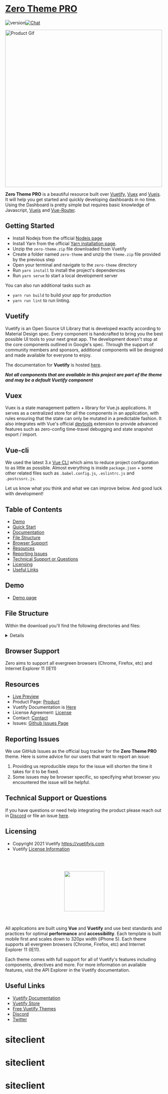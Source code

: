# [Zero Theme PRO](https://store.vuetifyjs.com/products/zero-theme-pro)

![version](https://img.shields.io/badge/version-1.2.1-blue.svg)[![Chat](https://img.shields.io/badge/chat-on%20discord-7289da.svg)](https://discord.com/invite/s93b7Fv)

<img src="https://cdn.shopify.com/s/files/1/2695/0984/products/main_680d843e-94f6-4ea9-90a2-5b8bb1cb6523.png?v=1609740877" alt="Product Gif" height="500px"/>

**Zero Theme PRO** is a beautiful resource built over [Vuetify](https://vuetifyjs.com/en/), [Vuex](https://vuex.vuejs.org/installation.html) and [Vuejs](https://vuejs.org/). It will help you get started and quickly developing dashboards in no time. Using the Dashboard is pretty simple but requires basic knowledge of Javascript, [Vuejs](https://vuejs.org/v2/guide/) and [Vue-Router](https://router.vuejs.org/en/).

## Getting Started

- Install Nodejs from the official [Nodejs page](https://nodejs.org/en/)
- Install Yarn from the official [Yarn installation page](https://classic.yarnpkg.com/en/docs/install/#windows-stable).
- Unzip the `zero-theme.zip` file downloaded from Vuetify
- Create a folder named `zero-theme` and unzip the `theme.zip` file provided by the previous step
- Open your terminal and navigate to the `zero-theme` directory
- Run `yarn install` to install the project's dependencies
- Run `yarn serve` to start a local development server

You can also run additional tasks such as

- `yarn run build` to build your app for production
- `yarn run lint` to run linting.

## Vuetify

Vuetify is an Open Source UI Library that is developed exactly according to Material Design spec. Every component is handcrafted to bring you the best possible UI tools to your next great app. The development doesn't stop at the core components outlined in Google's spec. Through the support of community members and sponsors, additional components will be designed and made available for everyone to enjoy.

The documentation for **Vuetify** is hosted [here](https://vuetifyjs.com/).

***Not all components that are available in this project are part of the theme and may be a default Vuetify component***

## Vuex

Vuex is a state management pattern + library for Vue.js applications. It serves as a centralized store for all the components in an application, with rules ensuring that the state can only be mutated in a predictable fashion. It also integrates with Vue's official [devtools](https://github.com/vuejs/vue-devtools) extension to provide advanced features such as zero-config time-travel debugging and state snapshot export / import.

## Vue-cli

We used the latest 3.x [Vue CLI](https://github.com/vuejs/vue-cli) which aims to reduce project configuration
to as little as possible. Almost everything is inside `package.json` + some other related files such as
`.babel.config.js`, `.eslintrc.js` and `.postcssrc.js`.

Let us know what you think and what we can improve below. And good luck with development!

## Table of Contents

- [Demo](#demo)
- [Quick Start](#quick-start)
- [Documentation](#documentation)
- [File Structure](#file-structure)
- [Browser Support](#browser-support)
- [Resources](#resources)
- [Reporting Issues](#reporting-issues)
- [Technical Support or Questions](#technical-support-or-questions)
- [Licensing](#licensing)
- [Useful Links](#useful-links)

## Demo

- [Demo page](https://store.vuetifyjs.com/products/zero-theme-pro/preview)

## File Structure

Within the download you'll find the following directories and files:

<details>

```txt
zero-theme/
┣ public/
┃ ┣ android-chrome-192x192.png
┃ ┣ android-chrome-512x512.png
┃ ┣ apple-touch-icon.png
┃ ┣ favicon-16x16.png
┃ ┣ favicon-32x32.png
┃ ┣ favicon.ico
┃ ┣ index.html
┃ ┣ robots.txt
┃ ┗ site.webmanifest
┣ src/
┃ ┣ assets/
┃ ┃ ┣ about.jpg
┃ ┃ ┣ article-1.jpg
┃ ┃ ┣ article-2.jpg
┃ ┃ ┣ article-3.jpg
┃ ┃ ┣ article-4.jpg
┃ ┃ ┣ article-5.jpg
┃ ┃ ┣ article-6.jpg
┃ ┃ ┣ article-7.jpg
┃ ┃ ┣ article.jpg
┃ ┃ ┣ author.png
┃ ┃ ┣ conference.jpg
┃ ┃ ┣ contact.jpg
┃ ┃ ┣ daedal-logo-dark.png
┃ ┃ ┣ daedal-logo-light.png
┃ ┃ ┣ gallery.jpg
┃ ┃ ┣ home-hero.jpg
┃ ┃ ┣ insta-1.jpg
┃ ┃ ┣ insta-2.jpg
┃ ┃ ┣ insta-3.jpg
┃ ┃ ┣ insta-4.jpg
┃ ┃ ┣ insta-5.jpg
┃ ┃ ┣ insta-6.jpg
┃ ┃ ┣ light.jpg
┃ ┃ ┣ logo-1-dark.png
┃ ┃ ┣ logo-1-light.png
┃ ┃ ┣ logo-2-dark.png
┃ ┃ ┣ logo-2-light.png
┃ ┃ ┣ logo-3-dark.png
┃ ┃ ┣ logo-3-light.png
┃ ┃ ┣ logo-4-dark.png
┃ ┃ ┣ logo-4-light.png
┃ ┃ ┣ logo-5-dark.png
┃ ┃ ┣ logo-5-light.png
┃ ┃ ┣ logo-6-dark.png
┃ ┃ ┣ logo-6-light.png
┃ ┃ ┣ logo.svg
┃ ┃ ┣ marketing.jpg
┃ ┃ ┣ mobile.png
┃ ┃ ┣ news.jpg
┃ ┃ ┣ pricing.jpg
┃ ┃ ┣ pro.jpg
┃ ┃ ┣ project-1.jpg
┃ ┃ ┣ project-10.jpg
┃ ┃ ┣ project-2.jpg
┃ ┃ ┣ project-3.jpg
┃ ┃ ┣ project-4.jpg
┃ ┃ ┣ project-5.jpg
┃ ┃ ┣ project-6.jpg
┃ ┃ ┣ project-7.jpg
┃ ┃ ┣ project-8.jpg
┃ ┃ ┣ project-9.jpg
┃ ┃ ┣ project.jpg
┃ ┃ ┣ sink.jpg
┃ ┃ ┣ tags.jpg
┃ ┃ ┣ team-1.jpg
┃ ┃ ┣ team-2.jpg
┃ ┃ ┣ team-3.jpg
┃ ┃ ┣ team-4.jpg
┃ ┃ ┣ user-1.jpg
┃ ┃ ┣ user-2.jpg
┃ ┃ ┣ user-3.jpg
┃ ┃ ┣ zero-logo-dark.svg
┃ ┃ ┗ zero-logo-light.svg
┃ ┣ components/
┃ ┃ ┗ base/
┃ ┃   ┣ Avatar.vue
┃ ┃   ┣ AvatarCard.vue
┃ ┃   ┣ Body.vue
┃ ┃   ┣ Btn.vue
┃ ┃   ┣ Divider.vue
┃ ┃   ┣ Heading.vue
┃ ┃   ┣ Icon.vue
┃ ┃   ┣ Img.vue
┃ ┃   ┣ InfoCard.vue
┃ ┃   ┣ Section.vue
┃ ┃   ┣ SectionHeading.vue
┃ ┃   ┣ Subheading.vue
┃ ┃   ┣ Subtitle.vue
┃ ┃   ┗ Title.vue
┃ ┣ layouts/
┃ ┃ ┗ home/
┃ ┃   ┣ AppBar.vue
┃ ┃   ┣ Footer.vue
┃ ┃   ┣ Index.vue
┃ ┃   ┣ Settings.vue
┃ ┃   ┗ View.vue
┃ ┣ mixins/
┃ ┃ ┣ heading.js
┃ ┃ ┗ load-sections.js
┃ ┣ plugins/
┃ ┃ ┣ base.js
┃ ┃ ┣ index.js
┃ ┃ ┣ meta.js
┃ ┃ ┣ vuetify.js
┃ ┃ ┗ webfontloader.js
┃ ┣ router/
┃ ┃ ┗ index.js
┃ ┣ styles/
┃ ┃ ┗ variables.scss
┃ ┣ views/
┃ ┃ ┣ home/
┃ ┃ ┃ ┗ Index.vue
┃ ┃ ┣ pro/
┃ ┃ ┃ ┗ Index.vue
┃ ┃ ┣ sections/
┃ ┃ ┃ ┣ Affiliates.vue
┃ ┃ ┃ ┣ Features.vue
┃ ┃ ┃ ┣ Hero.vue
┃ ┃ ┃ ┣ ProFeatures.vue
┃ ┃ ┃ ┣ SocialMedia.vue
┃ ┃ ┃ ┗ ThemeFeatures.vue
┃ ┃ ┗ View.vue
┃ ┣ App.vue
┃ ┗ main.js
┣ .browserslistrc
┣ .editorconfig
┣ .eslintrc.js
┣ .gitignore
┣ README.md
┣ babel.config.js
┣ package.json
┣ vue.config.js
┗ yarn.lock
```

</details>

## Browser Support

Zero aims to support all evergreen browsers (Chrome, Firefox, etc) and Internet Explorer 11 (IE11)

## Resources

- [Live Preview](https://store.vuetifyjs.com/products/zero-theme-pro/preview)
- Product Page: [Product](https://store.vuetifyjs.com/products/zero-theme-pro)
- Vuetify Documentation is [Here](https://vuetifyjs.com/)
- License Agreement: [License](https://store.vuetifyjs.com/licenses)
- Contact: [Contact](https://store.vuetifyjs.com/contact-us)
- Issues: [Github Issues Page](https://github.com/vuetifyjs/premium-theme-issues)

## Reporting Issues

We use GitHub Issues as the official bug tracker for the **Zero Theme PRO** theme. Here is some advice for our users that want to report an issue:

1. Providing us reproducible steps for the issue will shorten the time it takes for it to be fixed.
2. Some issues may be browser specific, so specifying what browser you encountered the issue will be helpful.

## Technical Support or Questions

If you have questions or need help integrating the product please reach out in [Discord](https://discord.com/invite/s93b7Fv) or file an issue [here](https://github.com/vuetifyjs/premium-theme-issues).

## Licensing

- Copyright 2021 Vuetify <https://vuetifyjs.com>
- Vuetify [License Information](https://github.com/vuetifyjs/vuetify/blob/master/LICENSE.md)

<br>
<br>

<p align="center">
  <img src="https://cdn.vuetifyjs.com/images/logos/vuetify-logo-light.png" height="128">
</p>

<br>

All applications are built using **Vue** and **Vuetify** and use best standards and practices for optimal **performance** and **accessibility**. Each template is built mobile first and scales down to 320px width (iPhone 5). Each theme supports all evergreen browsers (Chrome, Firefox, etc) and Internet Explorer 11 (IE11).

Each theme comes with full support for all of Vuetify's features including components, directives and more. For more information on available features, visit the API Explorer in the Vuetify documentation.

## Useful Links

- [Vuetify Documentation](https://vuetifyjs.com/)
- [Vuetify Store](https://store.vuetifyjs.com/)
- [Free Vuetify Themes](https://store.vuetifyjs.com/collections/free-products)
- [Discord](https://discord.com/invite/s93b7Fv)
- [Twitter](https://twitter.com/vuetifyjs)
# siteclient
# siteclient
# siteclient
